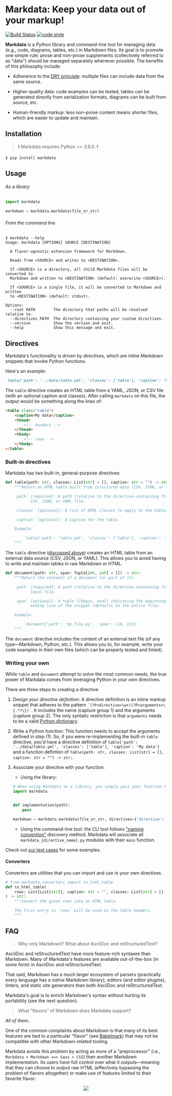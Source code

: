 # Markdata: Keep your data out of your markup!

[![Build Status](https://travis-ci.org/errata-ai/markdata.svg?branch=master)](https://travis-ci.org/errata-ai/markdata) [![code style](https://img.shields.io/badge/code%20style-black-%23000.svg)](https://black.readthedocs.io/en/stable/)

**Markdata** is a Python library and command-line tool for managing data (e.g., code, diagrams, tables, etc.) in Markdown files. Its goal is to promote one simple rule: prose and non-prose supplements (collectively referred to as "data") should be managed separately whenever possible. The benefits of this philosophy include:

- Adherence to the [DRY principle](https://en.wikipedia.org/wiki/Don%27t_repeat_yourself): multiple files can include data from the same source.

- Higher-quality data: code examples can be tested, tables can be generated directly from serialization formats, diagrams can be built from source, etc.

- Human-friendly markup: less non-prose content means shorter files, which are easier to update and maintain.

## Installation

> :exclamation: Markdata requires Python >= 3.6.0. :exclamation:

```console
$ pip install markdata
```

## Usage

###### As a library

```python
import markdata

markdown = markdata.markdata(file_or_str)
```

###### From the command line

```console
$ markdata --help
Usage: markdata [OPTIONS] SOURCE [DESTINATION]

  A flavor-agnostic extension framework for Markdown.

  Reads from <SOURCE> and writes to <DESTINATION>.

  If <SOURCE> is a directory, all child Markdata files will be converted to
  Markdown and written to <DESTINATION> (default: overwrite <SOURCE>).

  If <SOURCE> is a single file, it will be converted to Markdown and written
  to <DESTINATION> (default: stdout).

Options:
  --root PATH        The directory that paths will be resolved relative to.
  --directives PATH  The directory containing your custom directives.
  --version          Show the version and exit.
  --help             Show this message and exit.
```

## Directives

Markdata's functionality is driven by *directives*, which are inline Markdown snippets that invoke Python functions.

Here's an example:

```markdown
`table{'path': '../data/table.yml', 'classes': ['table'], 'caption': 'My data'}`
```

The `table` directive creates an HTML table from a YAML, JSON, or CSV file (with an optional caption and classes). After calling `markdata` on this file, the output would be something along the lines of:

```html
<table class="table">
    <caption>My data</caption>
    <thead>
        <!-- headers -->
    </thead>
    <tbody>
        <!-- rows -->
    </tbody>
</table>
```

### Built-in directives

Markdata has two built-in, general-purpose directives:

```python
def table(path: str, classes: List[str] = [], caption: str = "") -> str:
    """Return an HTML table built from structured data (CSV, JSON, or YAML).

    `path` [required]: A path (relative to the directive-containing file) to a
           CSV, JSON, or YAML file.

    `classes` [optional]: A list of HTML classes to apply to the table.

    `caption` [optional]: A caption for the table.

    Example:

        `table{'path': 'table.yml', 'classes': ['table'], 'caption': '...'}`
    """
```

The `table` directive ([discussed above](#directives)) creates an HTML table from an external data source (CSV, JSON, or YAML). This allows you to avoid having to write and maintain tables in raw Markdown or HTML.

```python
def document(path: str, span: Tuple[int, int] = []) -> str:
    """Return the contents of a document (or part of it).

    `path` [required]: A path (relative to the directive-containing file) to a
           local file.

    `span` [optional]: A tuple ([begin, end]) indicating the beginning and
           ending line of the snippet (defaults to the entire file).

    Example:

        `document{'path': 'my_file.py', 'span': (10, 13)}`
    """
```

The `document` directive includes the content of an external text file (of any type&mdash;Markdown, Python, etc.). This allows you to, for example, write your code examples in their own files (which can be properly tested and linted).

### Writing your own

While `table` and `document` attempt to solve the most common needs, the true power of Markdata comes from leveraging Python in *your own* directives.

There are three steps to creating a directive:

1. Design your *directive definition*:  A directive definition is an inline markup snippet that adheres to the pattern ``` `(?P<directive>\w+)(?P<arguments>\{.*?\})` ```. It includes the name (capture group 1) and the arguments (capture group 2). The only syntatic restriction is that `arguments` needs to be a valid [Python dictionary](https://docs.python.org/3.7/tutorial/datastructures.html#dictionaries).

2. Write a Python function: This function needs to accept the arguments defined in step (1). So, if you were re-implementing the built-in `table` directive, you'd have a directive definition of `table{'path': '../data/table.yml', 'classes': ['table'], 'caption': 'My data'}` and a function defintion of `table(path: str, classes: List[str] = [], caption: str = "") -> str:`.

3. Associate your directive with your function:

    - Using the library:
    ```python
    # When using Markdata as a library, you simply pass your function to `markdata`:
    import markdata


    def implementation(path):
        pass

    markdown = markdata.markdata(file_or_str, directives={'directive': implementation})
    ```
    - Using the command-line tool: the CLI tool follows ["naming convention"](https://packaging.python.org/guides/creating-and-discovering-plugins/#using-naming-convention) discovery method. Markdata will associate all `markdata_{directive_name}.py` modules with their `main` function.

Check out [our test cases](https://github.com/errata-ai/Markdata/tree/master/tests) for some examples.

#### Converters

Converters are utilities that you can import and use in your own directives.

```python
# from markdata.converters import to_html_table
def to_html_table(
    rows: List[List[str]], caption: str = "", classes: List[str] = []
) -> str:
    """Convert the given rows into an HTML table.

    The first entry in `rows` will be used as the table headers.
    """
```

## FAQ

> Why only Markdown? What about AsciiDoc and reStructuredText?

AsciiDoc and reStructuredText have more feature-rich syntaxes than Markdown. Many of Markdata's features are available out-of-the-box (in some form) in AsciiDoc and reStructuredText.

That said, Markdown has a much larger ecosystem of parsers (practically every language has a *native* Markdown library), editors (and editor plugins), linters, and static site generators than both AsciiDoc and reStructuredText.

Markdata's goal is to enrich Markdown's syntax without hurting its portability (see the next question).

> What "flavors" of Markdown does Markdata support?

*All of them*.

One of the common complaints about Markdown is that many of its best features are tied to a particular "flavor" (see [Babelmark](https://johnmacfarlane.net/babelmark2/faq.html)) that may not be compatible with other Markdown-related tooling.

Markdata avoids this problem by acting as more of a "preprocessor" (i.e., `Markdata + Markdown <=> Sass + CSS`) than another Markdown implementation. Its users have full control over what it outputs&mdash;meaning that they can choose to output raw HTML (effectively bypassing the problem of flavors altogether) or make use of features limited to their favorite flavor:

<p align="center">
  <img src ="https://user-images.githubusercontent.com/8785025/52157384-8b1b5780-2643-11e9-83de-828d2e541742.png"/>
</p>
